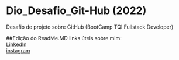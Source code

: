 # Dio_Desafio_Git-Hub (2022)
Desafio de projeto sobre GitHub (BootCamp TQI Fullstack Developer)

##Edição do ReadMe.MD
links úteis sobre mim:<br>
[LinkedIn](https://www.linkedin.com/in/caio-prado-311042127/)<br>
[instagram](https://www.instagram.com/iscdsp/)

